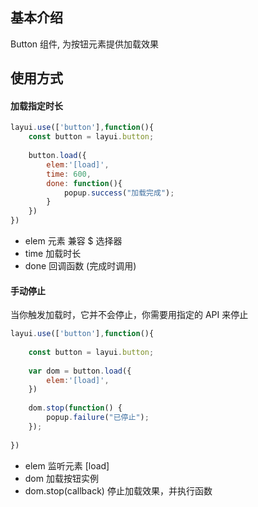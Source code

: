 ## 基本介绍

Button 组件, 为按钮元素提供加载效果


## 使用方式

#### 加载指定时长

```javascript
layui.use(['button'],function(){
	const button = layui.button;
	
	button.load({
	    elem:'[load]',
	    time: 600,
	    done: function(){
	        popup.success("加载完成");
	    }
	})
})
```
- elem 元素 兼容 $ 选择器
- time 加载时长
- done 回调函数 (完成时调用)


#### 手动停止

当你触发加载时，它并不会停止，你需要用指定的 API 来停止

```javascript
layui.use(['button'],function(){
	
	const button = layui.button;
	
	var dom = button.load({
	    elem:'[load]',
	})
	
	dom.stop(function() {
	    popup.failure("已停止");
	});
	
})
```
- elem 监听元素 [load]
- dom 加载按钮实例
- dom.stop(callback) 停止加载效果，并执行函数
